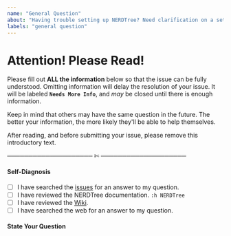 ```yaml
---
name: "General Question"
about: "Having trouble setting up NERDTree? Need clarification on a setting? Ask your question here."
labels: "general question"
---
```


# Attention! Please Read!

Please fill out **ALL the information** below so that the issue can be fully understood. Omitting information will delay the resolution of your issue. It will be labeled **`Needs More Info`**, and *may* be closed until there is enough information.

Keep in mind that others may have the same question in the future. The better your information, the more likely they'll be able to help themselves.

After reading, and before submitting your issue, please remove this introductory text.

──────────────────── ✄ ────────────────────

#### Self-Diagnosis
- [ ] I have searched the [issues](https://github.com/scrooloose/nerdtree/issues) for an answer to my question.
- [ ] I have reviewed the NERDTree documentation. `:h NERDTree`
- [ ] I have reviewed the [Wiki](https://github.com/scrooloose/nerdtree/wiki).
- [ ] I have searched the web for an answer to my question.

#### State Your Question

